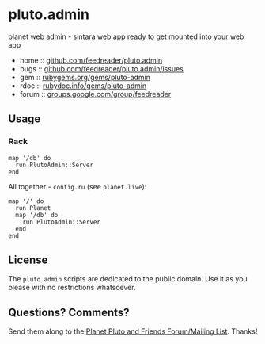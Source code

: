 # pluto.admin

planet web admin - sintara web app ready to get mounted into your web app


* home  :: [github.com/feedreader/pluto.admin](https://github.com/feedreader/pluto.admin)
* bugs  :: [github.com/feedreader/pluto.admin/issues](https://github.com/feedreader/pluto.admin/issues)
* gem   :: [rubygems.org/gems/pluto-admin](https://rubygems.org/gems/pluto-admin)
* rdoc  :: [rubydoc.info/gems/pluto-admin](http://rubydoc.info/gems/pluto-admin)
* forum :: [groups.google.com/group/feedreader](http://groups.google.com/group/feedreader)


## Usage

### Rack

~~~
map '/db' do
  run PlutoAdmin::Server
end
~~~

All together - `config.ru` (see `planet.live`):

~~~
map '/' do
  run Planet
  map '/db' do
    run PlutoAdmin::Server
  end
end
~~~


## License

The `pluto.admin` scripts are dedicated to the public domain.
Use it as you please with no restrictions whatsoever.


## Questions? Comments?

Send them along to the [Planet Pluto and Friends Forum/Mailing List](http://groups.google.com/group/feedreader).
Thanks!
